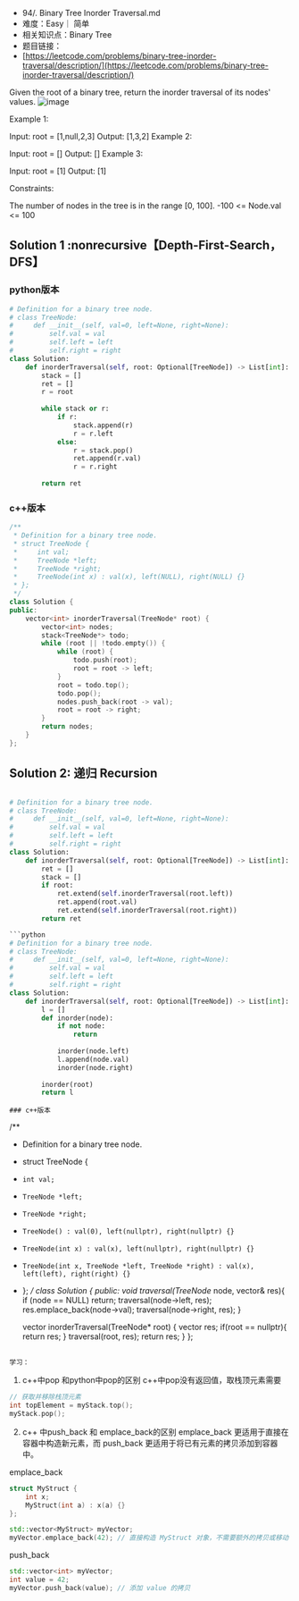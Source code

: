 * 94/. Binary Tree Inorder Traversal.md
* 难度：Easy｜ 简单
* 相关知识点：Binary Tree
* 题目链接：
* [https://leetcode.com/problems/binary-tree-inorder-traversal/description/](https://leetcode.com/problems/binary-tree-inorder-traversal/description/)

Given the root of a binary tree, return the inorder traversal of its nodes' values.
![image](https://github.com/hinswhale/leetcode/assets/22999866/25fd470f-faea-4a25-a1a2-34aff70eac27)

 

Example 1:


Input: root = [1,null,2,3]
Output: [1,3,2]
Example 2:

Input: root = []
Output: []
Example 3:

Input: root = [1]
Output: [1]
 

Constraints:

The number of nodes in the tree is in the range [0, 100].
-100 <= Node.val <= 100


## Solution 1 :nonrecursive【Depth-First-Search，DFS】
### python版本
```python
# Definition for a binary tree node.
# class TreeNode:
#     def __init__(self, val=0, left=None, right=None):
#         self.val = val
#         self.left = left
#         self.right = right
class Solution:
    def inorderTraversal(self, root: Optional[TreeNode]) -> List[int]:     
        stack = []
        ret = []
        r = root
    
        while stack or r:
            if r:
                stack.append(r)
                r = r.left
            else:
                r = stack.pop()
                ret.append(r.val)
                r = r.right
        
        return ret
```
### c++版本
```c++
/**
 * Definition for a binary tree node.
 * struct TreeNode {
 *     int val;
 *     TreeNode *left;
 *     TreeNode *right;
 *     TreeNode(int x) : val(x), left(NULL), right(NULL) {}
 * };
 */
class Solution {
public:
    vector<int> inorderTraversal(TreeNode* root) {
        vector<int> nodes;
        stack<TreeNode*> todo;
        while (root || !todo.empty()) {
            while (root) {
                todo.push(root);
                root = root -> left;
            }
            root = todo.top();
            todo.pop();
            nodes.push_back(root -> val);
            root = root -> right;
        }
        return nodes;
    }
};
```


## Solution 2: 递归 Recursion
```python

# Definition for a binary tree node.
# class TreeNode:
#     def __init__(self, val=0, left=None, right=None):
#         self.val = val
#         self.left = left
#         self.right = right
class Solution:
    def inorderTraversal(self, root: Optional[TreeNode]) -> List[int]:
        ret = []
        stack = []
        if root:
            ret.extend(self.inorderTraversal(root.left))
            ret.append(root.val)
            ret.extend(self.inorderTraversal(root.right))
        return ret

```python
# Definition for a binary tree node.
# class TreeNode:
#     def __init__(self, val=0, left=None, right=None):
#         self.val = val
#         self.left = left
#         self.right = right
class Solution:
    def inorderTraversal(self, root: Optional[TreeNode]) -> List[int]:
        l = []
        def inorder(node):
            if not node:
                return
            
            inorder(node.left)
            l.append(node.val)
            inorder(node.right)
        
        inorder(root)
        return l
```
```
### c++版本
```
/**
 * Definition for a binary tree node.
 * struct TreeNode {
 *     int val;
 *     TreeNode *left;
 *     TreeNode *right;
 *     TreeNode() : val(0), left(nullptr), right(nullptr) {}
 *     TreeNode(int x) : val(x), left(nullptr), right(nullptr) {}
 *     TreeNode(int x, TreeNode *left, TreeNode *right) : val(x), left(left), right(right) {}
 * };
 */
class Solution {
public:
    void traversal(TreeNode* node, vector<int>& res){
        if (node == NULL) return;
        traversal(node->left, res);
        res.emplace_back(node->val);
        traversal(node->right, res);
    }


    vector<int> inorderTraversal(TreeNode* root) {
        vector<int> res;
        if(root == nullptr){
            return res;
        }
        traversal(root, res);
        return res;
    }
};
```

学习：

```
1. c++中pop 和python中pop的区别
 c++中pop没有返回值，取栈顶元素需要
 ```c++
 // 获取并移除栈顶元素
 int topElement = myStack.top();
 myStack.pop();
```
2. c++ 中push_back 和 emplace_back的区别
emplace_back 更适用于直接在容器中构造新元素，而 push_back 更适用于将已有元素的拷贝添加到容器中。

emplace_back
```c++
struct MyStruct {
    int x;
    MyStruct(int a) : x(a) {}
};

std::vector<MyStruct> myVector;
myVector.emplace_back(42); // 直接构造 MyStruct 对象，不需要额外的拷贝或移动
```

push_back
```c++
std::vector<int> myVector;
int value = 42;
myVector.push_back(value); // 添加 value 的拷贝

```
 
